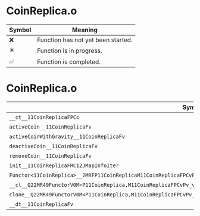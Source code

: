 # CoinReplica.o
| Symbol | Meaning 
| ------------- | ------------- 
| :x: | Function has not yet been started. 
| :eight_pointed_black_star: | Function is in progress. 
| :white_check_mark: | Function is completed. 


# CoinReplica.o
| Symbol | Decompiled? |
| ------------- | ------------- |
| `__ct__11CoinReplicaFPCc` | :white_check_mark: |
| `activeCoin__11CoinReplicaFv` | :white_check_mark: |
| `activeCoinWithGravity__11CoinReplicaFv` | :white_check_mark: |
| `deactiveCoin__11CoinReplicaFv` | :white_check_mark: |
| `removeCoin__11CoinReplicaFv` | :white_check_mark: |
| `init__11CoinReplicaFRC12JMapInfoIter` | :white_check_mark: |
| `Functor<11CoinReplica>__2MRFP11CoinReplicaM11CoinReplicaFPCvPv_v_Q22MR49FunctorV0M<P11CoinReplica,M11CoinReplicaFPCvPv_v>` | :white_check_mark: |
| `__cl__Q22MR49FunctorV0M<P11CoinReplica,M11CoinReplicaFPCvPv_v>CFv` | :white_check_mark: |
| `clone__Q22MR49FunctorV0M<P11CoinReplica,M11CoinReplicaFPCvPv_v>CFP7JKRHeap` | :white_check_mark: |
| `__dt__11CoinReplicaFv` | :white_check_mark: |
